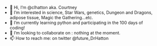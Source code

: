 - 👋 Hi, I’m @clhatton aka. Courtney
- 👀 I’m interested in science, Star Wars, genetics, Dungeon and Dragons, adipose tissue, Magic the Gathering...etc. 
- 🌱 I’m currently learning python and participating in the 100 days of coding! 
- 💞️ I’m looking to collaborate on : nothing at the moment. 
- 📫 How to reach me: on twitter @future_DrHatton 

<!---
clhatton/clhatton is a ✨ special ✨ repository because its `README.md` (this file) appears on your GitHub profile.
You can click the Preview link to take a look at your changes.
--->
